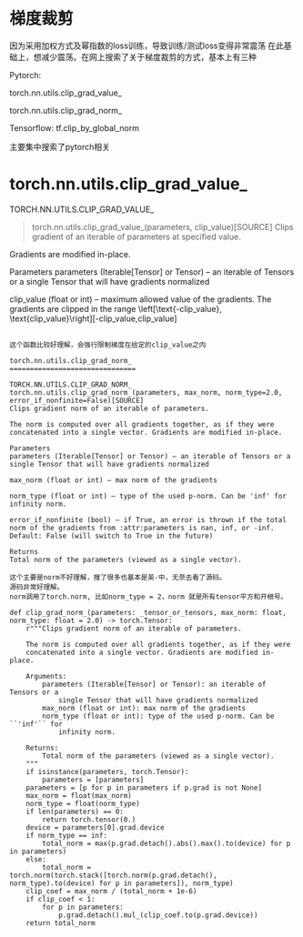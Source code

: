 # 梯度裁剪

因为采用加权方式及幂指数的loss训练，导致训练/测试loss变得非常震荡
在此基础上，想减少震荡。在网上搜索了关于梯度裁剪的方式，基本上有三种

Pytorch:

torch.nn.utils.clip_grad_value_

torch.nn.utils.clip_grad_norm_

Tensorflow: tf.clip_by_global_norm


主要集中搜索了pytorch相关

torch.nn.utils.clip_grad_value_
===============================
TORCH.NN.UTILS.CLIP_GRAD_VALUE_

> torch.nn.utils.clip_grad_value_(parameters, clip_value)[SOURCE]
Clips gradient of an iterable of parameters at specified value.

Gradients are modified in-place.

Parameters
parameters (Iterable[Tensor] or Tensor) – an iterable of Tensors or a single Tensor that will have gradients normalized

clip_value (float or int) – maximum allowed value of the gradients. The gradients are clipped in the range \left[\text{-clip\_value}, \text{clip\_value}\right][-clip_value,clip_value]
```

这个函数比较好理解，会强行限制梯度在给定的clip_value之内

torch.nn.utils.clip_grad_norm_
===============================

TORCH.NN.UTILS.CLIP_GRAD_NORM_
torch.nn.utils.clip_grad_norm_(parameters, max_norm, norm_type=2.0, error_if_nonfinite=False)[SOURCE]
Clips gradient norm of an iterable of parameters.

The norm is computed over all gradients together, as if they were concatenated into a single vector. Gradients are modified in-place.

Parameters
parameters (Iterable[Tensor] or Tensor) – an iterable of Tensors or a single Tensor that will have gradients normalized

max_norm (float or int) – max norm of the gradients

norm_type (float or int) – type of the used p-norm. Can be 'inf' for infinity norm.

error_if_nonfinite (bool) – if True, an error is thrown if the total norm of the gradients from :attr:parameters is nan, inf, or -inf. Default: False (will switch to True in the future)

Returns
Total norm of the parameters (viewed as a single vector).

这个主要是norm不好理解，搜了很多也基本是英-中，无奈去看了源码。
源码非常好理解。
norm调用了torch.norm, 比如norm_type = 2，norm 就是所有tensor平方和开根号。

def clip_grad_norm_(parameters: _tensor_or_tensors, max_norm: float, norm_type: float = 2.0) -> torch.Tensor:
    r"""Clips gradient norm of an iterable of parameters.

    The norm is computed over all gradients together, as if they were
    concatenated into a single vector. Gradients are modified in-place.

    Arguments:
        parameters (Iterable[Tensor] or Tensor): an iterable of Tensors or a
            single Tensor that will have gradients normalized
        max_norm (float or int): max norm of the gradients
        norm_type (float or int): type of the used p-norm. Can be ``'inf'`` for
            infinity norm.

    Returns:
        Total norm of the parameters (viewed as a single vector).
    """
    if isinstance(parameters, torch.Tensor):
        parameters = [parameters]
    parameters = [p for p in parameters if p.grad is not None]
    max_norm = float(max_norm)
    norm_type = float(norm_type)
    if len(parameters) == 0:
        return torch.tensor(0.)
    device = parameters[0].grad.device
    if norm_type == inf:
        total_norm = max(p.grad.detach().abs().max().to(device) for p in parameters)
    else:
        total_norm = torch.norm(torch.stack([torch.norm(p.grad.detach(), norm_type).to(device) for p in parameters]), norm_type)
    clip_coef = max_norm / (total_norm + 1e-6)
    if clip_coef < 1:
        for p in parameters:
            p.grad.detach().mul_(clip_coef.to(p.grad.device))
    return total_norm
